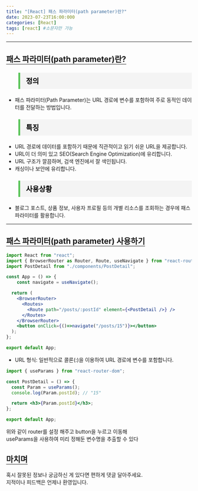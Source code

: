 ```yaml
---
title: "[React] 패스 파라미터(path parameter)란?"
date: 2023-07-23T16:00:000
categories: [React]
tags: [react] #소문자만 가능
---
```


<style type="text/css">
    .center{
        text-align:center;
        font-size:1.5rem;
    }
    blockquote{
        font-size:1.2rem;
        background: #F4F4F4;
    }
    blockquote>h3{
        margin:0;
    }
</style>

---

## <b style="border-bottom:2px solid gray" class="h2">패스 파라미터(path parameter)란?</b>

<h3><blockquote style="color:black; padding: 0.5rem 1rem; border-left: 5px solid #5cc55b;">정의
</blockquote></h3>

- 패스 파라미터(Path Parameter)는 URL 경로에 변수를 포함하여 주로 동적인 데이터를 전달하는 방법입니다.

<h3><blockquote style="color:black; padding: 0.5rem 1rem; border-left: 5px solid #5cc55b;">특징
</blockquote></h3>

- URL 경로에 데이터를 포함하기 때문에 직관적이고 읽기 쉬운 URL을 제공합니다.
- URL이 더 의미 있고 SEO(Search Engine Optimization)에 유리합니다.
- URL 구조가 깔끔하며, 검색 엔진에서 잘 색인됩니다.
- 캐싱이나 보안에 유리합니다.

<h3><blockquote style="color:black; padding: 0.5rem 1rem; border-left: 5px solid #5cc55b;">사용상황
</blockquote></h3>

- 블로그 포스트, 상품 정보, 사용자 프로필 등의 개별 리소스를 조회하는 경우에 패스 파라미터를 활용합니다.

---

## <b style="border-bottom:2px solid gray" class="h2">패스 파라미터(path parameter) 사용하기</b>

```jsx
import React from "react";
import { BrowserRouter as Router, Route, useNavigate } from "react-router-dom";
import PostDetail from "./components/PostDetail";

const App = () => {
    const navigate = useNavigate();

  return (
    <BrowserRouter>
      <Routes>
        <Route path="/posts/:postId" element={<PostDetail />} />
      </Routes>
    </BrowserRouter>
    <button onClick={()=>navigate("/posts/15")}></button>
  );
};

export default App;
```

- URL 형식: 일반적으로 콜론(:)을 이용하여 URL 경로에 변수를 포함합니다.
  <br/>

```jsx
import { useParams } from "react-router-dom";

const PostDetail = () => {
  const Param = useParams();
  console.log(Param.postId); // "15"

  return <h3>{Param.postId}</h3>;
};

export default App;
```

위와 같이 router를 설정 해주고 button을 누르고 이동해<br/> useParams을 사용하여 미리 정해둔 변수명을 추출할 수 있다

## <b style="border-bottom:2px solid gray"><b>마치며</b></b>

<P>혹시 잘못된 정보나 궁금하신 게 있다면 편하게 댓글 달아주세요.<br/>
지적이나 피드백은 언제나 환영입니다.</p>
